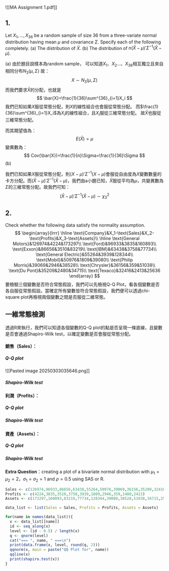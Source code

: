 ![[MA Assignment 1.pdf]]
## 1.
Let $X_1,\ldots,X_{36}$ be a random sample of size 36 from a three-variate normal distribution having mean $\mu$ and covariance $\Sigma$. Specify each of the following completely.
 (a) The distribution of $\bar{X}$.
 (b) The distribution of $n(\bar{X}-\mu)'\Sigma^{-1}(\bar{X}-\mu)$.


(a)
由於題目說樣本為random sample，
可以知道$X_1、X_2\ldots、X_{36}$相互獨立且來自相同分布$N_3(\mu,\Sigma)$
故：
$$
X\sim N_3(\mu,\Sigma)
$$
而我們要求$\bar{X}$的分配，也就是
$$
\bar{X}=\frac{1}{36}\sum^{36}_{i=1}X_i
$$
我們已知如果$X$服從常態分配，則$X$的線性組合也會服從常態分配。
而$\frac{1}{36}\sum^{36}_{i=1}X_i$為$X_i$的線性組合，且$X_i$服從三維常態分配。
故$\bar{X}$也服從三維常態分配。

而其期望值為：
$$
E(\bar{X})=\mu
$$
變異數為：
$$
Cov(\bar{X})=\frac{1}{n}\Sigma=\frac{1}{36}\Sigma
$$
(b)


我們已知如果$X$服從常態分配，則$(X-\mu)'\Sigma^{-1}(X-\mu)$會服從自由度為$X$變數數量的卡方分配。而$(\bar{X}-\mu)'\Sigma^{-1}(\bar{X}-\mu)$，我們由a小題已知，$\bar{X}$服從平均為$\mu$，共變異數為$\Sigma$的三維常態分配。故我們可知：
$$
(\bar{X}-\mu)'\Sigma^{-1}(\bar{X}-\mu)\sim\chi^2_3
$$

## 2.
Check whether the following data satisfy the normality assumption.
$$
\begin{array}{lrrr}
\hline
\text{Company}&X_1-\text{Sales}&X_2-\text{Profits}&X_3-\text{Assets}\\
\hline
\text{General Motors}&126974&4224&173297\\
\text{Ford}&96933&3835&160893\\
\text{Exxon}&86656&3510&83219\\
\text{IBM}&63438&3758&77734\\
\text{General Electric}&55264&3939&128344\\
\text{Mobil}&50976&1809&39080\\
\text{Philip Morris}&39069&2946&38528\\
\text{Chrysler}&36156&359&51038\\
\text{Du Pont}&35209&2480&34715\\
\text{Texaco}&32416&2413&25636
\end{array}
$$
要檢驗三個變數是否符合常態假設，我們可以先檢視Q-Q Plot，看各個變數是否各自服從常態假設。當確定所有變數皆符合常態假設，我們便可以透過chi-square plot再檢視兩個變數之間是否服從二維常態。

## 一維常態檢測
透過R來執行，我們可以知道各個變數的Q-Q plot的點是否呈現一條直線，且變數是否會通過Shapiro-Wilk test，以確定變數是否會服從常態分配。
#### 銷售（Sales）：
##### Q-Q plot
![[Pasted image 20250303035646.png]]
##### Shapiro-Wilk test

#### 利潤（Profits）：
##### Q-Q plot
##### Shapiro-Wilk test

#### 資產（Assets）：
##### Q-Q plot
##### Shapiro-Wilk test

**Extra Question**：creating a plot of a bivariate normal distribution with 
$\mu_1=\mu_2=2$，$\sigma_1=\sigma_2=1$ and $\rho=0.5$ using SAS or R.


```R
Sales <- c(126974,96933,86656,63438,55264,50976,39069,36156,35209,32416)
Profits <- c(4224,3835,3510,3758,3939,1809,2946,359,2480,2413)
Assets <- c(173297,160893,83219,77734,128344,39080,38528,51038,34715,25636)

data_list <- list(Sales = Sales, Profits = Profits, Assets = Assets)

for(name in names(data_list)){
  x <- data_list[[name]]
  id <- seq_along(x)
  level <- (id - 0.5) / length(x)
  q <- qnorm(level)
  cat("=== ", name, " ===\n")
  print(data.frame(x, level, round(q, 2)))
  qqnorm(x, main = paste("QQ Plot for", name))
  qqline(x)
  print(shapiro.test(x))
}
```